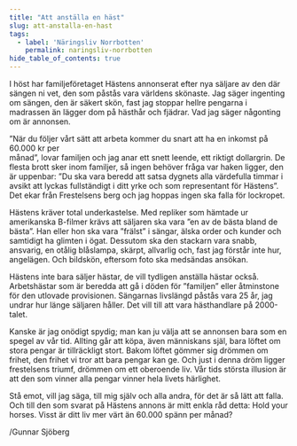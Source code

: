 ```yaml
---
title: "Att anställa en häst"
slug: att-anstalla-en-hast
tags:
  - label: 'Näringsliv Norrbotten'
    permalink: naringsliv-norrbotten
hide_table_of_contents: true
---
```

I höst har familjeföretaget Hästens annonserat efter nya säljare av den där sängen ni vet, den som påstås vara världens skönaste. Jag säger ingenting om sängen, den är säkert skön, fast jag stoppar hellre pengarna i madrassen än lägger dom på hästhår och fjädrar. Vad jag säger någonting om är annonsen.

<!--truncate-->

”När du följer vårt sätt att arbeta kommer du snart att ha en inkomst på 60.000 kr per  
månad”, lovar familjen och jag anar ett snett leende, ett riktigt dollargrin. De flesta brott sker inom familjer, så ingen behöver fråga var haken ligger, den är uppenbar: ”Du ska vara beredd att satsa dygnets alla värdefulla timmar i avsikt att lyckas fullständigt i ditt yrke och som representant för Hästens”. Det ekar från Frestelsens berg och jag hoppas ingen ska falla för lockropet.

Hästens kräver total underkastelse. Med repliker som hämtade ur amerikanska B-filmer krävs att säljaren ska vara ”en av de bästa bland de bästa”. Han eller hon ska vara ”frälst” i sängar, älska order och kunder och samtidigt ha glimten i ögat. Dessutom ska den stackarn vara snabb, ansvarig, en otålig blåslampa, skärpt, allvarlig och, fast jag förstår inte hur, angelägen. Och bildskön, eftersom foto ska medsändas ansökan.

Hästens inte bara säljer hästar, de vill tydligen anställa hästar också. Arbetshästar som är beredda att gå i döden för ”familjen” eller åtminstone för den utlovade provisionen. Sängarnas livslängd påstås vara 25 år, jag undrar hur länge säljaren håller. Det vill till att vara hästhandlare på 2000-talet.

Kanske är jag onödigt spydig; man kan ju välja att se annonsen bara som en spegel av vår tid. Allting går att köpa, även människans själ, bara löftet om stora pengar är tillräckligt stort. Bakom löftet gömmer sig drömmen om frihet, den frihet vi tror att bara pengar kan ge. Och just i denna dröm ligger frestelsens triumf, drömmen om ett oberoende liv. Vår tids största illusion är att den som vinner alla pengar vinner hela livets härlighet.

Stå emot, vill jag säga, till mig själv och alla andra, för det är så lätt att falla. Och till den som svarat på Hästens annons är mitt enkla råd detta: Hold your horses. Visst är ditt liv mer värt än 60.000 spänn per månad?

/Gunnar Sjöberg

